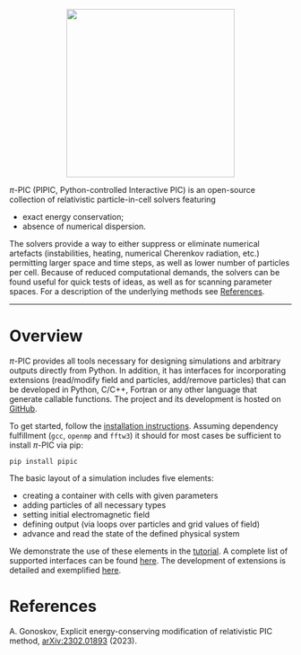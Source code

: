 <p align="center">
<img src="https://raw.githubusercontent.com/hi-chi/pipic/testpypi/docs/logo/pipic_logo.png" width="300">
</p>

$\pi$-PIC (PIPIC, Python-controlled Interactive PIC) is an open-source collection of relativistic particle-in-cell solvers featuring
- exact energy conservation;
- absence of numerical dispersion.

The solvers provide a way to either suppress or eliminate numerical artefacts (instabilities, heating, numerical Cherenkov radiation, etc.) permitting larger space and time steps, as well as lower number of particles per cell.
Because of reduced computational demands, the solvers can be found useful for quick tests of ideas, as well as for scanning parameter spaces. For a description of the underlying methods see [References](#References).

---

# Overview
$\pi$-PIC provides all tools necessary for designing simulations and arbitrary outputs directly from Python. In addition, it has interfaces for incorporating extensions (read/modify field and particles, add/remove particles) that can be developed in Python, C/C++, Fortran or any other language that generate callable functions. The project and its development is hosted on [GitHub](https://github.com/hi-chi/pipic). 

To get started, follow the [installation instructions](https://github.com/hi-chi/pipic/blob/testpypi/INSTALLATION.md). Assuming dependency fulfillment (`gcc`, `openmp` and `fftw3`) it should for most cases be sufficient to install $\pi$-PIC via pip:
```
pip install pipic
```

The basic layout of a simulation includes five elements:
- creating a container with cells with given parameters
- adding particles of all necessary types
- setting initial electromagnetic field
- defining output (via loops over particles and grid values of field)
- advance and read the state of the defined physical system

We demonstrate the use of these elements in the [tutorial](https://github.com/hi-chi/pipic/blob/testpypi/TUTORIAL.md). A complete list of supported interfaces can be found [here](https://github.com/hi-chi/pipic/blob/testpypi/docs/interfaces.md). The development of extensions is detailed and exemplified [here](https://github.com/hi-chi/pipic/blob/testpypi/docs/making_extentions.md). 


# References
A. Gonoskov, Explicit energy-conserving modification of relativistic PIC method, [arXiv:2302.01893](https://arxiv.org/abs/2302.01893) (2023).
